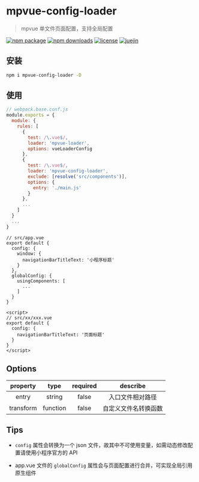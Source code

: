 # mpvue-config-loader

> mpvue 单文件页面配置，支持全局配置

[![npm package](https://img.shields.io/npm/v/mpvue-config-loader.svg)](https://npmjs.org/package/mpvue-config-loader)
[![npm downloads](https://img.shields.io/npm/dw/mpvue-config-loader.svg)](https://npmjs.org/package/mpvue-config-loader)
[![license](https://img.shields.io/github/license/mashape/apistatus.svg)](https://github.com/F-loat/mpvue-config-loader/blob/master/LICENSE)
[![juejin](https://badge.juejin.im/entry/5bffd5de51882526a643fcd1/likes.svg)](https://juejin.im/post/5bffd5de51882526a643fcd1)

## 安装

``` bash
npm i mpvue-config-loader -D
```

## 使用

``` js
// webpack.base.conf.js
module.exports = {
  module: {
    rules: [
      {
        test: /\.vue$/,
        loader: 'mpvue-loader',
        options: vueLoaderConfig
      },
      {
        test: /\.vue$/,
        loader: 'mpvue-config-loader',
        exclude: [resolve('src/components')],
        options: {
          entry: './main.js'
        }
      },
      ...
    ]
  }
  ...
}
```

``` vue
// src/app.vue
export default {
  config: {
    window: {
      navigationBarTitleText: '小程序标题'
    }
  },
  globalConfig: {
    usingComponents: [
      ...
    ]
  }
}
```

``` vue
<script>
// src/xx/xxx.vue
export default {
  config: {
    navigationBarTitleText: '页面标题'
  }
}
</script>
```

## Options

| property | type | required | describe |
| :-: | :-: | :-: | :-: |
| entry | string | false | 入口文件相对路径 |
| transform | function | false | 自定义文件名转换函数 |

## Tips

* `config` 属性会转换为一个 json 文件，故其中不可使用变量，如需动态修改配置请使用小程序官方的 API

* app.vue 文件的 `globalConfig` 属性会与页面配置进行合并，可实现全局引用原生组件
